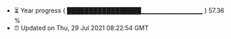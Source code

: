 - ⏳ Year progress { █████████████████▁▁▁▁▁▁▁▁▁▁▁▁▁ } 57.36 %
- ⏰ Updated on Thu, 29 Jul 2021 08:22:54 GMT

